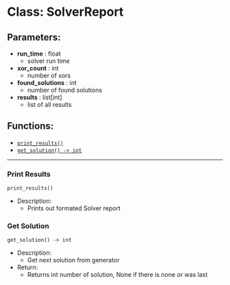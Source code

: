 # Class: **SolverReport**

## Parameters:

- **run_time** : float
  - solver run time
- **xor_count** : int
  - number of xors
- **found_solutions** : int
  - number of found solutions
- **results** : list[int]
  - list of all results
  
## Functions:

- [```print_results()```](#print-results)
- [```get_solution() -> int```](#get-solution)

---

### Print Results

```print_results()```

- Description:
  - Prints out formated Solver report


### Get Solution

```get_solution() -> int```

- Description:
  - Get next solution from generator
- Return:
  - Returns int number of solution, None if there is none or was last  